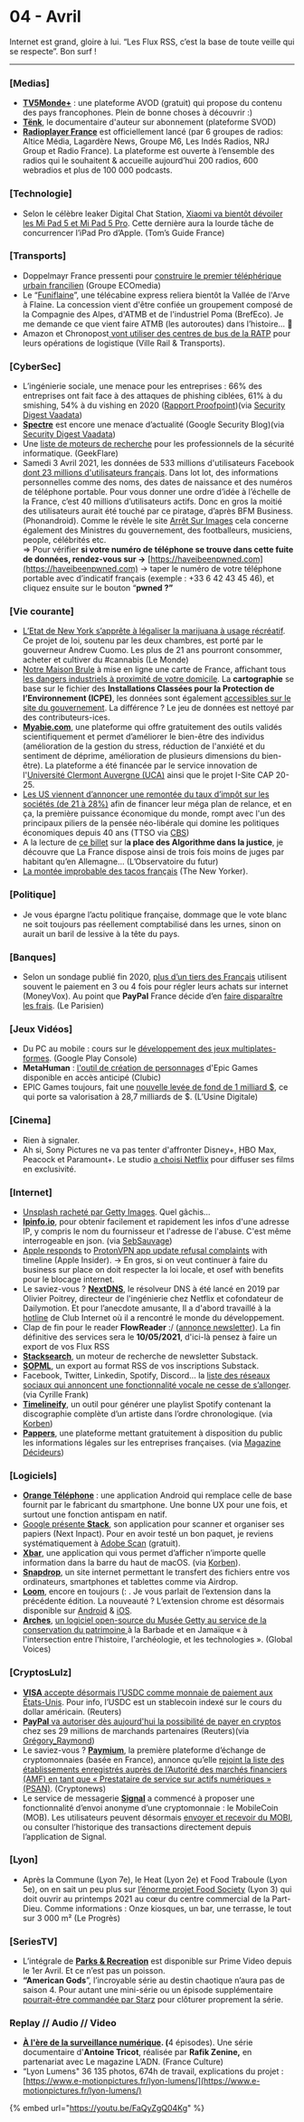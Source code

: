 # 04 - Avril

Internet est grand, gloire à lui. “Les Flux RSS, c’est la base de toute veille qui se respecte”. Bon surf !

***

### **\[Medias]**

* [**TV5Monde+**](https://www.tv5mondeplus.com/) : une plateforme AVOD (gratuit) qui propose du contenu des pays francophones. Plein de bonne choses à découvrir :)
* [**Tënk**](https://www.tenk.fr/), le documentaire d'auteur sur abonnement (plateforme SVOD)
* [**Radioplayer France**](https://www.radioplayer.fr/) est officiellement lancé (par 6 groupes de radios: Altice Média, Lagardère News, Groupe M6, Les Indés Radios, NRJ Group et Radio France). La plateforme est ouverte à l’ensemble des radios qui le souhaitent & accueille aujourd’hui 200 radios, 600 webradios et plus de 100 000 podcasts.

### **\[Technologie]**

* Selon le célèbre leaker Digital Chat Station, [Xiaomi va bientôt dévoiler les Mi Pad 5 et Mi Pad 5 Pro](https://www.tomsguide.fr/xiaomi-va-concurrencer-lipad-pro-dapple-avec-sa-tablette-mi-pad-5-pro/). Cette dernière aura la lourde tâche de concurrencer l’iPad Pro d’Apple. (Tom’s Guide France)

### **\[Transports]**

* Doppelmayr France pressenti pour [construire le premier téléphérique urbain francilien](https://groupe-ecomedia.com/doppelmayr-france-pressenti-pour-construire-le-premier-telepherique-francilien/) (Groupe ECOmedia)
* Le “[Funiflaine](https://www.brefeco.com/actualite/amenagement-infrastructures/une-telecabine-reliera-bientot-la-vallee-de-larve-flaine)”, une télécabine express reliera bientôt la Vallée de l'Arve à Flaine. La concession vient d'être confiée un groupement composé de la Compagnie des Alpes, d'ATMB et de l'industriel Poma (BrefEco). Je me demande ce que vient faire ATMB (les autoroutes) dans l’histoire… 🤔
* Amazon et Chronopost[ vont utiliser des centres de bus de la RATP](https://www.ville-rail-transports.com/lettre-confidentielle/la-double-vie-des-centres-de-bus-de-la-ratp/) pour leurs opérations de logistique (Ville Rail & Transports).

### \[CyberSec]

* L’ingénierie sociale, une menace pour les entreprises : 66% des entreprises ont fait face à des attaques de phishing ciblées, 61% à du smishing, 54% à du vishing en 2020 ([Rapport Proofpoint](https://www.proofpoint.com/us/resources/threat-reports/state-of-phish))(via [Security Digest Vaadata](https://mailchi.mp/a76e4f562a78/sd_fr_19?e=cd6a2176af))
* [**Spectre**](https://security.googleblog.com/2021/03/a-spectre-proof-of-concept-for-spectre.html) est encore une menace d’actualité (Google Security Blog)(via [Security Digest Vaadata](https://mailchi.mp/a76e4f562a78/sd_fr_19?e=cd6a2176af))
* Une [liste de moteurs de recherche](https://geekflare.com/fr/search-engine-for-security/) pour les professionnels de la sécurité informatique. (GeekFlare)
* Samedi 3 Avril 2021, les données de 533 millions d'utilisateurs Facebook [dont 23 millions d'utilisateurs français](https://www.phonandroid.com/facebook-les-donnees-personnelles-de-20-millions-de-francais-ont-fuite.html). Dans lot lot, des informations personnelles comme des noms, des dates de naissance et des numéros de téléphone portable. Pour vous donner une ordre d’idée à l’échelle de la France, c’est 40 millions d’utilisateurs actifs. Donc en gros la moitié des utilisateurs aurait été touché par ce piratage, d’après BFM Business. (Phonandroid). Comme le révèle le site [Arrêt Sur Images](https://www.arretsurimages.net/articles/fuite-de-donnees-facebook-medias-en-sourdine-gouvernement-muet) cela concerne également des Ministres du gouvernement, des footballeurs, musiciens, people, célébrités etc.\
  \=> Pour vérifier **si votre numéro de téléphone se trouve dans cette fuite de données, rendez-vous sur ->** [https://haveibeenpwned.com](https://haveibeenpwned.com) -> taper le numéro de votre téléphone portable avec d’indicatif français (exemple : +33 6 42 43 45 46), et cliquez ensuite sur le bouton “**pwned ?”**

### \[Vie courante]

* [L’Etat de New York s’apprête à légaliser la marijuana à usage récréatif](https://www.lemonde.fr/societe/article/2021/03/31/l-etat-de-new-york-s-apprete-a-legaliser-la-marijuana-a-usage-recreatif_6075099_3224.html). Ce projet de loi, soutenu par les deux chambres, est porté par le gouverneur Andrew Cuomo. Les plus de 21 ans pourront consommer, acheter et cultiver du #cannabis (Le Monde)
* [Notre Maison Brule](https://www.notremaisonbrule.net/) à mise en ligne une carte de France, affichant tous [les dangers industriels à proximité de votre domicile](https://dangersindustriels.gogocarto.fr/). La **cartographie** se base sur le fichier des **Installations Classées pour la Protection de l’Environnement (ICPE)**, les données sont également [accessibles sur le site du gouvernement](https://www.georisques.gouv.fr/donnees/bases-de-donnees/installations-industrielles). La différence ? Le jeu de données est nettoyé par des contributeurs-ices.
* [**Myabie.com**](https://myabie.com/), une plateforme qui offre gratuitement des outils validés scientifiquement et permet d’améliorer le bien-être des individus (amélioration de la gestion du stress, réduction de l'anxiété et du sentiment de déprime, amélioration de plusieurs dimensions du bien-être). La plateforme a été financée par le service innovation de l'[Université Clermont Auvergne (UCA)](https://www.uca.fr/actualites/toutes-les-actualites/vie-de-luniversite/ameliorer-son-bien-etre-lancement-de-la-plateforme-www-myabie-com) ainsi que le projet I-Site CAP 20-25.
* [Les US viennent d’annoncer une remontée du taux d’impôt sur les sociétés (de 21 à 28%)](https://www.cbsnews.com/news/corporate-tax-global-minimum-rate-yellen/) afin de financer leur méga plan de relance, et en ça, la première puissance économique du monde, rompt avec l'un des principaux piliers de la pensée néo-libérale qui domine les politiques économiques depuis 40 ans (TTSO via [CBS](https://www.cbsnews.com/news/corporate-tax-global-minimum-rate-yellen/))
* A la lecture de [ce billet](https://medium.com/pixels-blog/justice-demain-tous-jug%C3%A9s-par-un-algorithme-204ed0774987) sur l**a place des Algorithme dans la justice**, je découvre que La France dispose ainsi de trois fois moins de juges par habitant qu’en Allemagne… (L’Observatoire du futur)
* [La montée improbable des tacos français](https://www.newyorker.com/magazine/2021/04/19/the-unlikely-rise-of-the-french-tacos) (The New Yorker).

### \[Politique]

* Je vous épargne l’actu politique française, dommage que le vote blanc ne soit toujours pas réellement comptabilisé dans les urnes, sinon on aurait un baril de lessive à la tête du pays.

### \[Banques]

* Selon un sondage publié fin 2020, [plus d’un tiers des Français](https://www.moneyvox.fr/credit/actualites/83945/paiement-en-4x-paypal-fait-disparaitre-les-frais) utilisent souvent le paiement en 3 ou 4 fois pour régler leurs achats sur internet (MoneyVox). Au point que **PayPal** France décide d’en [faire disparaître les frais](https://www.leparisien.fr/economie/votre-argent/des-ce-mardi-vous-pouvez-payer-en-quatre-fois-sans-frais-sur-paypal-13-04-2021-4MPH3YIEPFA3PPW374HHOH35DQ.php). (Le Parisien)

### \[Jeux Vidéos]

* Du PC au mobile : cours sur le [développement des jeux multiplates-formes](https://play.google.com/console/about/riotgames/). (Google Play Console)
* **MetaHuman** : [l'outil de création de personnages](https://www.clubic.com/mag/jeux-video/epic-games/trailer_content-368755-metahuman-l-outil-de-creation-de-personnages-d-epic-games-disponible-en-acces-anticipe.html) d'Epic Games disponible en accès anticipé (Clubic)
* EPIC Games toujours, fait une [nouvelle levée de fond de 1 milliard $](https://www.usine-digitale.fr/editorial/epic-games-leve-un-milliard-de-dollars-principalement-aupres-de-sony-pour-creer-le-metaverse.N1081694), ce qui porte sa valorisation à 28,7 milliards de $. (L’Usine Digitale)

### \[Cinema]

* Rien à signaler.
* Ah si, Sony Pictures ne va pas tenter d'affronter Disney+, HBO Max, Peacock et Paramount+. Le studio [a choisi Netflix](https://www.01net.com/actualites/guerre-du-streaming-sony-renonce-a-son-propre-service-et-signe-avec-netflix-2040879.html) pour diffuser ses films en exclusivité.

### \[Internet]

* [Unsplash racheté par Getty Images](https://unsplash.com/blog/unsplash-getty/). Quel gâchis…
* [**Ipinfo.io**](https://ipinfo.io/), pour obtenir facilement et rapidement les infos d'une adresse IP, y compris le nom du fournisseur et l'adresse de l'abuse. C'est même interrogeable en json. (via [SebSauvage](https://sebsauvage.net/links/?cFaDAQ))
* [Apple responds](https://appleinsider.com/articles/21/03/25/apple-responds-to-protonvpn-app-update-refusal-complaints-with-timeline) to [ProtonVPN app update refusal complaints](https://protonvpn.com/blog/apple-blocks-app-updates/) with timeline (Apple Insider). -> En gros, si on veut continuer à faire du business sur place on doit respecter la loi locale, et osef with benefits pour le blocage internet.
* Le saviez-vous ? [**NextDNS**](https://nextdns.io/?from=gyagbbb3), le résolveur DNS à été lancé en 2019 par Olivier Poitrey, directeur de l'ingénierie chez Netflix et cofondateur de Dailymotion. Et pour l’anecdote amusante, Il a d'abord travaillé à la [hotline](https://fr.wikipedia.org/wiki/Support_technique) de Club Internet où il a rencontré le monde du développement.
* Clap de fin pour le reader **FlowReader** :/ ([annonce newsletter](https://twitter.com/sirchamallow/status/1382643712069672961)). La fin définitive des services sera le **10/05/2021**, d'ici-là pensez à faire un export de vos Flux RSS
* [**Stacksearch**](https://stacksear.ch/), un moteur de recherche de newsletter Substack.
* [**SOPML**](https://skogard.github.io/SOPML/), un export au format RSS de vos inscriptions Substack.
* Facebook, Twitter, Linkedin, Spotify, Discord… la [liste des réseaux sociaux qui annoncent une fonctionnalité vocale ne cesse de s’allonger](https://esjpro.substack.com/p/reseaux-vocaux-le-grand-embouteillage). (via Cyrille Frank)
* [**Timelineify**](https://www.timelineify.com), un outil pour générer une playlist Spotify contenant la discographie complète d’un artiste dans l’ordre chronologique. (via [Korben](https://korben.info/timelineify-playlist-spotify-discographie.html))
* [**Pappers**](https://www.pappers.fr/), une plateforme mettant gratuitement à disposition du public les informations légales sur les entreprises françaises. (via [Magazine Décideurs](https://www.magazine-decideurs.com/news/informations-legales-des-entreprises-la-revolution-pappers))

### \[Logiciels]

* [**Orange Téléphone**](https://applications-et-logiciels.orange.fr/applications/orange-telephone) : une application Android qui remplace celle de base fournit par le fabricant du smartphone. Une bonne UX pour une fois, et surtout une fonction antispam en natif.
* [Google présente ](https://www.nextinpact.com/lebrief/46626/google-presente-stack-son-application-pour-scanner-et-organiser-ses-papiers)[**Stack**](https://www.nextinpact.com/lebrief/46626/google-presente-stack-son-application-pour-scanner-et-organiser-ses-papiers), son application pour scanner et organiser ses papiers (Next Inpact). Pour en avoir testé un bon paquet, je reviens systématiquement à [Adobe Scan](https://play.google.com/store/apps/details?id=com.adobe.scan.android) (gratuit).
* [**Xbar**](https://xbarapp.com/), une application qui vous permet d’afficher n’importe quelle information dans la barre du haut de macOS. (via [Korben](https://korben.info/xbar-barre-menu-macos-script.html)).
* [**Snapdrop**](https://snapdrop.net/), un site internet permettant le transfert des fichiers entre vos ordinateurs, smartphones et tablettes comme via Airdrop.
* [**Loom**](https://www.loom.com), encore en toujours (: . Je vous parlait de l’extension dans la précédente édition. La nouveauté ? L’extension chrome est désormais disponible sur [Android](https://play.google.com/store/apps/details?id=com.loom.android) & [iOS](https://apps.apple.com/us/app/loom-screen-recording-video/id1474480829).
* [**Arches**](https://www.getty.edu/conservation/our_projects/field_projects/arches/), [un logiciel open-source du Musée Getty au service de la conservation du patrimoine ](https://fr.globalvoices.org/2021/03/28/263692/)à la Barbade et en Jamaïque « à l'intersection entre l'histoire, l'archéologie, et les technologies ». (Global Voices)

### \[CryptosLulz]

* [**VISA**](https://www.reuters.com/article/us-crypto-currency-visa-exclusive-idUSKBN2BL0X9)[ accepte désormais l’USDC comme monnaie de paiement aux États-Unis](https://www.reuters.com/article/us-crypto-currency-visa-exclusive-idUSKBN2BL0X9). Pour info, l’USDC est un stablecoin indexé sur le cours du dollar américain. (Reuters)
* [**PayPal**](https://www.reuters.com/article/us-crypto-currency-paypal-exclusive-idUSKBN2BM10N)[ va autoriser dès aujourd'hui la possibilité de payer en cryptos](https://www.reuters.com/article/us-crypto-currency-paypal-exclusive-idUSKBN2BM10N) chez ses 29 millions de marchands partenaires (Reuters)(via [Grégory\_Raymond](https://twitter.com/gregory_raymond/status/1376833547592421378))
* Le saviez-vous ? [**Paymium**](https://www.paymium.com/), la première plateforme d’échange de cryptomonnaies (basée en France), annonce qu’elle [rejoint la liste des établissements enregistrés auprès de l’Autorité des marchés financiers (AMF) en tant que « Prestataire de service sur actifs numériques » (PSAN)](https://fr.cryptonews.com/news/la-plateforme-crypto-paymium-devient-prestataire-de-service-9931.htm). (Cryptonews)
* Le service de messagerie [**Signal**](https://signal.org/blog/help-us-test-payments-in-signal/) a commencé à proposer une fonctionnalité d’envoi anonyme d’une cryptomonnaie : le MobileCoin (MOB). Les utilisateurs peuvent désormais [envoyer et recevoir du MOBI](https://cryptoast.fr/signal-envoi-cryptomonnaie-anonyme-mobilecoin/), ou consulter l’historique des transactions directement depuis l’application de Signal.

### \[Lyon]

* Après la Commune (Lyon 7e), le Heat (Lyon 2e) et Food Traboule (Lyon 5e), on en sait un peu plus sur [l’énorme projet Food Society](https://www.leprogres.fr/magazine-gastronomie-et-vins/2021/03/24/food-society-le-futur-food-court-de-la-part-dieu-devoile-ses-premiers-noms) (Lyon 3) qui doit ouvrir au printemps 2021 au cœur du centre commercial de la Part-Dieu. Comme informations : Onze kiosques, un bar, une terrasse, le tout sur 3 000 m² (Le Progrès)

### \[SeriesTV]

* L’intégrale de [**Parks & Recreation**](https://www.primevideo.com/detail/Parks-And-Recreation/0IMOVVKFVSJLZKRHDHZ7HNSWUT/) est disponible sur Prime Video depuis le 1er Avril. Et ce n’est pas un poisson.
* **“American Gods**”, l’incroyable série au destin chaotique n’aura pas de saison 4. Pour autant une mini-série ou un épisode supplémentaire [pourrait-être commandée par Starz](https://actualitte.com/article/99621/adaptation/une-suite-pour-la-serie-american-gods) pour clôturer proprement la série.

### **Replay // Audio // Video**

* [**À l'ère de la surveillance numérique**](https://www.franceculture.fr/emissions/series/a-lere-de-la-surveillance-numerique)**. (**&#x34; épisodes). Une série documentaire d'**Antoine Tricot**, réalisée par **Rafik Zenine,** en partenariat avec Le magazine L’ADN. (France Culture)
* “Lyon Lumens" 36 135 photos, 674h de travail, explications du projet : [https://www.e-motionpictures.fr/lyon-lumens/](https://www.e-motionpictures.fr/lyon-lumens/)

{% embed url="https://youtu.be/FaQyZgQ04Kg" %}
